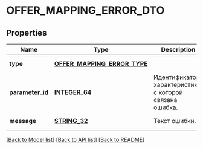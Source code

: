 # OFFER_MAPPING_ERROR_DTO

## Properties
Name | Type | Description | Notes
------------ | ------------- | ------------- | -------------
**type** | [**OFFER_MAPPING_ERROR_TYPE**](OfferMappingErrorType.md) |  | [default to null]
**parameter_id** | **INTEGER_64** | Идентификатор характеристики, с которой связана ошибка. | [optional] [default to null]
**message** | [**STRING_32**](STRING_32.md) | Текст ошибки. | [default to null]

[[Back to Model list]](../README.md#documentation-for-models) [[Back to API list]](../README.md#documentation-for-api-endpoints) [[Back to README]](../README.md)


